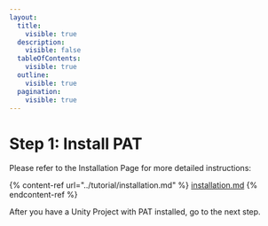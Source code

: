 ```yaml
---
layout:
  title:
    visible: true
  description:
    visible: false
  tableOfContents:
    visible: true
  outline:
    visible: true
  pagination:
    visible: true
---
```


# Step 1: Install PAT

Please refer to the Installation Page for more detailed instructions:&#x20;

{% content-ref url="../tutorial/installation.md" %}
[installation.md](../tutorial/installation.md)
{% endcontent-ref %}

After you have a Unity Project with PAT installed, go to the next step.

